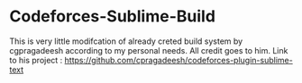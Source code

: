 # Codeforces-Sublime-Build

This is very little modifcation of already creted build system by cgpragadeesh according to my personal needs. All credit goes to him.
Link to his project : https://github.com/cpragadeesh/codeforces-plugin-sublime-text
